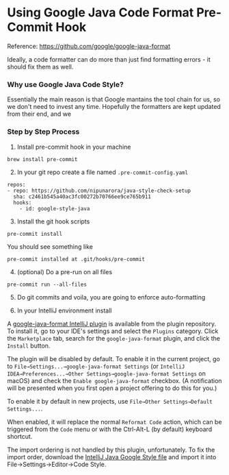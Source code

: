 # Using Google Java Code Format Pre-Commit Hook

Reference:
https://github.com/google/google-java-format

Ideally, a code formatter can do more than just find formatting errors - it should fix them as well. 

### Why use Google Java Code Style?
Essentially the main reason is that Google mantains the tool chain for us, so we don't need to invest any time. Hopefully the formatters are kept updated from their end, and we 


### Step by Step Process

1. Install pre-commit hook in your machine

`brew install pre-commit`

2. In your git repo create a file named `.pre-commit-config.yaml`

  ```
  repos:
  - repo: https://github.com/nipunarora/java-style-check-setup
    sha: c2461b545a40ac3fc00272b70766ee9ce765b911
    hooks:
      - id: google-style-java
  ```

3. Install the git hook scripts

  `pre-commit install`
  
  You should see something like
  
  `pre-commit installed at .git/hooks/pre-commit`  

4. (optional) Do a pre-run on all files 

  `pre-commit run --all-files`

5. Do git commits and voila, you are going to enforce auto-formatting


6. In your IntelliJ environment install 

A
[google-java-format IntelliJ plugin](https://plugins.jetbrains.com/plugin/8527)
is available from the plugin repository. To install it, go to your IDE's
settings and select the `Plugins` category. Click the `Marketplace` tab, search
for the `google-java-format` plugin, and click the `Install` button.

The plugin will be disabled by default. To enable it in the current project, go
to `File→Settings...→google-java-format Settings` (or `IntelliJ
IDEA→Preferences...→Other Settings→google-java-format Settings` on macOS) and
check the `Enable google-java-format` checkbox. (A notification will be
presented when you first open a project offering to do this for you.)

To enable it by default in new projects, use `File→Other Settings→Default
Settings...`.

When enabled, it will replace the normal `Reformat Code` action, which can be
triggered from the `Code` menu or with the Ctrl-Alt-L (by default) keyboard
shortcut.

The import ordering is not handled by this plugin, unfortunately. To fix the
import order, download the
[IntelliJ Java Google Style file](https://raw.githubusercontent.com/google/styleguide/gh-pages/intellij-java-google-style.xml)
and import it into File→Settings→Editor→Code Style.
